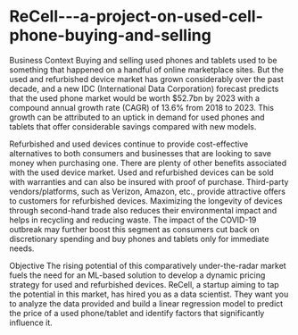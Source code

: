 # ReCell---a-project-on-used-cell-phone-buying-and-selling

Business Context
Buying and selling used phones and tablets used to be something that happened on a handful of online marketplace sites. But the used and refurbished device market has grown considerably over the past decade, and a new IDC (International Data Corporation) forecast predicts that the used phone market would be worth $52.7bn by 2023 with a compound annual growth rate (CAGR) of 13.6% from 2018 to 2023. This growth can be attributed to an uptick in demand for used phones and tablets that offer considerable savings compared with new models.

Refurbished and used devices continue to provide cost-effective alternatives to both consumers and businesses that are looking to save money when purchasing one. There are plenty of other benefits associated with the used device market. Used and refurbished devices can be sold with warranties and can also be insured with proof of purchase. Third-party vendors/platforms, such as Verizon, Amazon, etc., provide attractive offers to customers for refurbished devices. Maximizing the longevity of devices through second-hand trade also reduces their environmental impact and helps in recycling and reducing waste. The impact of the COVID-19 outbreak may further boost this segment as consumers cut back on discretionary spending and buy phones and tablets only for immediate needs.

Objective
The rising potential of this comparatively under-the-radar market fuels the need for an ML-based solution to develop a dynamic pricing strategy for used and refurbished devices. ReCell, a startup aiming to tap the potential in this market, has hired you as a data scientist. They want you to analyze the data provided and build a linear regression model to predict the price of a used phone/tablet and identify factors that significantly influence it.
